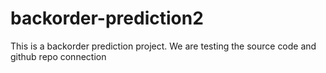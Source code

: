 # backorder-prediction2

This is a backorder prediction project.
We are testing the source code and github repo connection